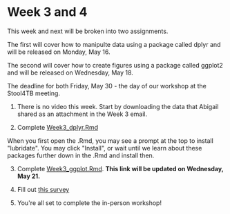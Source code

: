 # Week 3 and 4

This week and next will be broken into two assignments.

The first will cover how to manipulte data using a package called dplyr and will be released on Monday, May 16.

The second will cover how to create figures using a package called ggplot2 and will be released on Wednesday, May 18.

The deadline for both Friday, May 30 - the day of our workshop at the Stool4TB meeting.

1. There is no video this week. Start by downloading the data that Abigail shared as an attachment in the Week 3 email. 

2. Complete <a href="https://github.com/seegerab/R-workshop/blob/week3_dev/PreWorkshop/Week3/Week3_dplyr.Rmd" target="_blank">Week3_dplyr.Rmd</a>

When you first open the .Rmd, you may  see a prompt at the top to install "lubridate". You may click "Install", or wait until we learn about these packages further down in the .Rmd and install then. 

3. Complete <a href="https://github.com/seegerab/R-workshop/blob/week3_dev/PreWorkshop/Week3/Week3.Rmd" target="_blank">Week3_ggplot.Rmd</a>. **This link will be updated on Wednesday, May 21.**

4. Fill out <a href="https://docs.google.com/forms/d/e/1FAIpQLSc2vHKUMCgr13BO-WJCK9AGshvD_By9hNIM0PARiiMYxGQkow/viewform?usp=header" target="_blank">this survey</a>  

5. You're all set to complete the in-person workshop!
